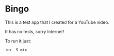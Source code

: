 # Bingo

This is a test app that I created for a YouTube video.

It has no tests, sorry Internet!

To run it just:
```
iex -S mix
```
